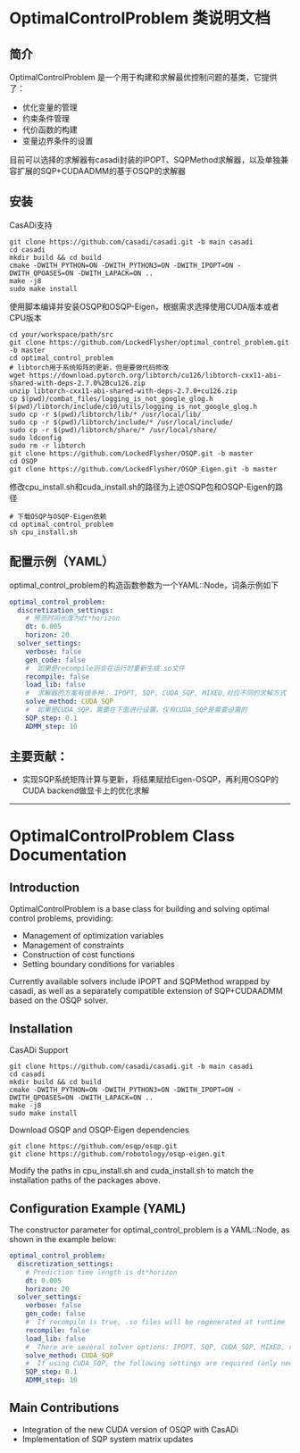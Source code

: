# OptimalControlProblem 类说明文档

## 简介

OptimalControlProblem 是一个用于构建和求解最优控制问题的基类，它提供了：
- 优化变量的管理
- 约束条件管理
- 代价函数的构建
- 变量边界条件的设置

目前可以选择的求解器有casadi封装的IPOPT、SQPMethod求解器，以及单独兼容扩展的SQP+CUDAADMM的基于OSQP的求解器

## 安装
CasADi支持
```shell
git clone https://github.com/casadi/casadi.git -b main casadi
cd casadi
mkdir build && cd build
cmake -DWITH_PYTHON=ON -DWITH_PYTHON3=ON -DWITH_IPOPT=ON -DWITH_QPOASES=ON -DWITH_LAPACK=ON .. 
make -j8
sudo make install
```
使用脚本编译并安装OSQP和OSQP-Eigen，根据需求选择使用CUDA版本或者CPU版本
```shell
cd your/workspace/path/src
git clone https://github.com/LockedFlysher/optimal_control_problem.git -b master
cd optimal_control_problem
# libtorch用于系统矩阵的更新，但是要做代码修改
wget https://download.pytorch.org/libtorch/cu126/libtorch-cxx11-abi-shared-with-deps-2.7.0%2Bcu126.zip
unzip libtorch-cxx11-abi-shared-with-deps-2.7.0+cu126.zip
cp $(pwd)/combat_files/logging_is_not_google_glog.h $(pwd)/libtorch/include/c10/utils/logging_is_not_google_glog.h
sudo cp -r $(pwd)/libtorch/lib/* /usr/local/lib/
sudo cp -r $(pwd)/libtorch/include/* /usr/local/include/
sudo cp -r $(pwd)/libtorch/share/* /usr/local/share/
sudo ldconfig
sudo rm -r libtorch
git clone https://github.com/LockedFlysher/OSQP.git -b master
cd OSQP 
git clone https://github.com/LockedFlysher/OSQP_Eigen.git -b master
```
修改cpu_install.sh和cuda_install.sh的路径为上述OSQP包和OSQP-Eigen的路径
```shell
# 下载OSQP与OSQP-Eigen依赖
cd optimal_control_problem
sh cpu_install.sh
```

## 配置示例（YAML）
optimal_control_problem的构造函数参数为一个YAML::Node，词条示例如下
```yaml
optimal_control_problem:
  discretization_settings:
    # 预测时间长度为dt*horizon
    dt: 0.005
    horizon: 20
  solver_settings:
    verbose: false
    gen_code: false
    #  如果是recompile则会在运行时重新生成.so文件
    recompile: false
    load_lib: false
    #  求解器的方案有很多种： IPOPT, SQP, CUDA_SQP, MIXED,对应不同的求解方式
    solve_method: CUDA_SQP
    #  如果是CUDA_SQP，需要在下面进行设置，仅有CUDA_SQP是需要设置的
    SQP_step: 0.1
    ADMM_step: 10
```

## 主要贡献：
- 实现SQP系统矩阵计算与更新，将结果赋给Eigen-OSQP，再利用OSQP的CUDA backend做显卡上的优化求解
---

# OptimalControlProblem Class Documentation

## Introduction

OptimalControlProblem is a base class for building and solving optimal control problems, providing:
- Management of optimization variables
- Management of constraints
- Construction of cost functions
- Setting boundary conditions for variables

Currently available solvers include IPOPT and SQPMethod wrapped by casadi, as well as a separately compatible extension of SQP+CUDAADMM based on the OSQP solver.

## Installation

CasADi Support
```shell
git clone https://github.com/casadi/casadi.git -b main casadi
cd casadi
mkdir build && cd build
cmake -DWITH_PYTHON=ON -DWITH_PYTHON3=ON -DWITH_IPOPT=ON -DWITH_QPOASES=ON -DWITH_LAPACK=ON .. 
make -j8
sudo make install
```

Download OSQP and OSQP-Eigen dependencies
```shell
git clone https://github.com/osqp/osqp.git
git clone https://github.com/robotology/osqp-eigen.git
```
Modify the paths in cpu_install.sh and cuda_install.sh to match the installation paths of the packages above.

## Configuration Example (YAML)

The constructor parameter for optimal_control_problem is a YAML::Node, as shown in the example below:
```yaml
optimal_control_problem:
  discretization_settings:
    # Prediction time length is dt*horizon
    dt: 0.005
    horizon: 20
  solver_settings:
    verbose: false
    gen_code: false
    #  If recompile is true, .so files will be regenerated at runtime
    recompile: false
    load_lib: false
    #  There are several solver options: IPOPT, SQP, CUDA_SQP, MIXED, corresponding to different solving methods
    solve_method: CUDA_SQP
    #  If using CUDA_SQP, the following settings are required (only needed for CUDA_SQP)
    SQP_step: 0.1
    ADMM_step: 10
```

## Main Contributions

- Integration of the new CUDA version of OSQP with CasADi
- Implementation of SQP system matrix updates